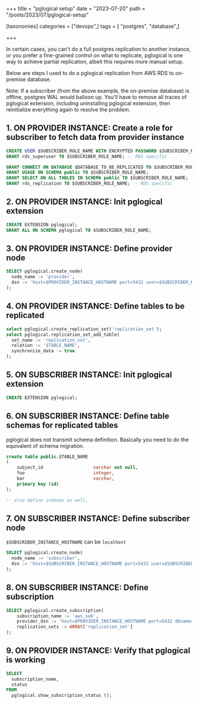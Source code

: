 +++
title = "pglogical setup"
date = "2023-07-20"
path = "/posts/2023/07/pglogical-setup"

[taxonomies]
categories = ["devops",]
tags = [  "postgres", "database",]

+++

In certain cases, you can't do a full postgres replication to another instance, or you prefer a fine-grained control on what to replicate, pglogical is one way to achieve partial replication, albeit this requires more manual setup.

Below are steps I used to do a pglogical replication from AWS RDS to on-premise database.

Note: If a subscriber (from the above example, the on-premise database) is offline, postgres WAL would balloon up. You'll have to remove all traces of pglogical extension, including uninstalling pglogical extension, then reinitialize everything again to resolve the problem.

## 1. ON PROVIDER INSTANCE: Create a role for subscriber to fetch data from provider instance

```sql
CREATE USER $SUBSCRIBER_ROLE_NAME WITH ENCRYPTED PASSWORD $SUBSCRIBER_ROLE_PASSWORD;
GRANT rds_superuser TO $SUBSCRIBER_ROLE_NAME; -- RDS specific

GRANT CONNECT ON DATABASE $DATABASE_TO_BE_REPLICATED TO $SUBSCRIBER_ROLE_NAME;
GRANT USAGE ON SCHEMA public TO $SUBSCRIBER_ROLE_NAME;
GRANT SELECT ON ALL TABLES IN SCHEMA public TO $SUBSCRIBER_ROLE_NAME;
GRANT rds_replication TO $SUBSCRIBER_ROLE_NAME; -- RDS specific
```

## 2. ON PROVIDER INSTANCE: Init pglogical extension

```sql
CREATE EXTENSION pglogical;
GRANT ALL ON SCHEMA pglogical TO $SUBSCRIBER_ROLE_NAME;
```

## 3. ON PROVIDER INSTANCE: Define provider node

```sql
SELECT pglogical.create_node(
  node_name := 'provider',
  dsn := 'host=$PROVIDER_INSTANCE_HOSTNAME port=5432 user=$SUBSCRIBER_ROLE_NAME dbname=$DATABASE_TO_BE_REPLICATED password=$SUBSCRIBER_ROLE_PASSWORD'
);
```

## 4. ON PROVIDER INSTANCE: Define tables to be replicated

```sql
select pglogical.create_replication_set('replication_set');
select pglogical.replication_set_add_table(
  set_name := 'replication_set',
  relation := '$TABLE_NAME',
  synchronize_data := true
);
```

## 5. ON SUBSCRIBER INSTANCE: Init pglogical extension

```sql
CREATE EXTENSION pglogical;
```

## 6. ON SUBSCRIBER INSTANCE: Define table schemas for replicated tables

pglogical does not transmit schema definition. Basically you need to do the equivalent of schema migration.

```sql
create table public.$TABLE_NAME
(
    subject_id                   varchar not null,
    foo                          integer,
    bar                          varchar,
    primary key (id)
);

-- also define indexes as well,
```

## 7. ON SUBSCRIBER INSTANCE: Define subscriber node

`$SUBSCRIBER_INSTANCE_HOSTNAME` can be `localhost`

```sql
SELECT pglogical.create_node(
  node_name := 'subscriber',
  dsn := 'host=$SUBSCRIBER_INSTANCE_HOSTNAME port=5432 user=$SUBSCRIBER_INSTANCE_ROLE_NAME dbname=$DATABASE_TO_BE_REPLICATED password=$SUBSCRIBER_INSTANCE_ROLE_PASSWORD'
);
```

## 8. ON SUBSCRIBER INSTANCE: Define subscription

```sql
SELECT pglogical.create_subscription(
    subscription_name := 'aws_sub',
    provider_dsn := 'host=$PROVIDER_INSTANCE_HOSTNAME port=5432 dbname=$DATABASE_TO_BE_REPLICATED user=$SUBSCRIBER_ROLE_NAME password=$SUBSCRIBER_ROLE_PASSWORD',
    replication_sets := ARRAY['replication_set']
);
```

## 9. ON PROVIDER INSTANCE: Verify that pglogical is working

```sql
SELECT
  subscription_name,
  status
FROM
  pglogical.show_subscription_status ();
```
